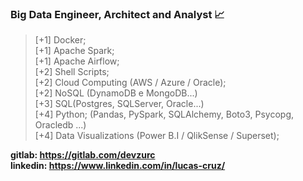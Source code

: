 ### Big Data Engineer, Architect and Analyst 📈
> [+1] Docker; <br>
> [+1] Apache Spark; <br>
> [+1] Apache Airflow; <br>
> [+2] Shell Scripts;<br>
> [+2] Cloud Computing (AWS / Azure / Oracle); <br>
> [+2] NoSQL (DynamoDB e MongoDB...) <br>
> [+3] SQL(Postgres, SQLServer, Oracle...) <br>
> [+4] Python; (Pandas, PySpark, SQLAlchemy, Boto3, Psycopg, Oracledb ...)<br>
> [+4] Data Visualizations (Power B.I / QlikSense / Superset); <br>

<b>gitlab: https://gitlab.com/devzurc</b><br>
<b>linkedin: https://www.linkedin.com/in/lucas-cruz/</b>




